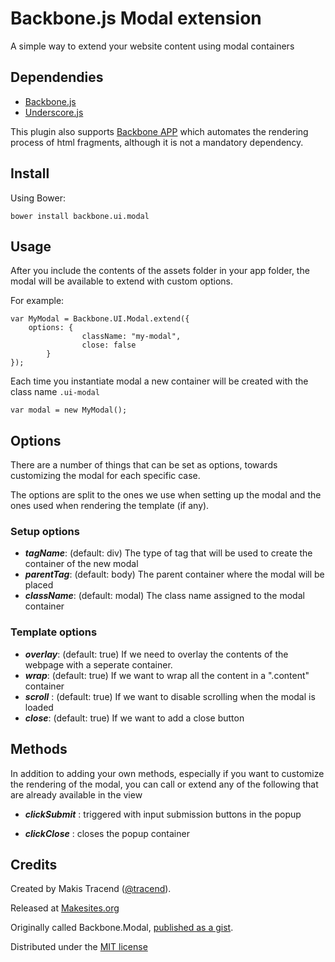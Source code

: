 # Backbone.js Modal extension

A simple way to extend your website content using modal containers


## Dependendies

* [Backbone.js](http://backbonejs.org/)
* [Underscore.js](http://underscorejs.org/)

This plugin also supports [Backbone APP](http://github.com/makesites/backbone-app) which automates the rendering process of html fragments, although it is not a mandatory dependency.


## Install

Using Bower: 
```
bower install backbone.ui.modal
```


## Usage

After you include the contents of the assets folder in your app folder, the modal will be available to extend with custom options. 

For example: 
```
var MyModal = Backbone.UI.Modal.extend({
	options: {
                className: "my-modal",
                close: false
        }
});
```

Each time you instantiate modal a new container will be created with the class name ```.ui-modal``` 

```
var modal = new MyModal();

```


## Options

There are a number of things that can be set as options, towards customizing the modal for each specific case. 

The options are split to the ones we use when setting up the modal and the ones used when rendering the template (if any).

### Setup options

* ***tagName***: (default: div) The type of tag that will be used to create the container of the new modal
* ***parentTag***: (default: body) The parent container where the modal will be placed
* ***className***: (default: modal) The class name assigned to the modal container

### Template options

* ***overlay***: (default: true) If we need to overlay the contents of the webpage with a seperate container. 
* ***wrap***: (default: true) If we want to wrap all the content in a ".content" container
* ***scroll*** : (default: true) If we want to disable scrolling when the modal is loaded
* ***close***: (default: true) If we want to add a close button


## Methods

In addition to adding your own methods, especially if you want to customize the rendering of the modal, you can call or extend any of the following that are already available in the view

* ***clickSubmit*** : triggered with input submission buttons in the popup

* ***clickClose*** : closes the popup container


## Credits 

Created by Makis Tracend ([@tracend](http://github.com/tracend)).

Released at [Makesites.org](http://makesites.org)

Originally called Backbone.Modal, [published as a gist](https://gist.github.com/3446570).

Distributed under the [MIT license](http://makesites.org/licenses/MIT)

